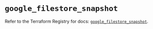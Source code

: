 # `google_filestore_snapshot`

Refer to the Terraform Registry for docs: [`google_filestore_snapshot`](https://registry.terraform.io/providers/hashicorp/google-beta/6.26.0/docs/resources/google_filestore_snapshot).

